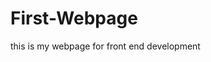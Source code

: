 # First-Webpage
this is my webpage for front end development
<!DOCTYPE html>
<html lang="en">
<head>
    <meta charset="UTF-8">
    <meta name="viewport" content="width=device-width, initial-scale=1.0">
    <title>Document</title>
</head>
    <script>
        const gallery = document.getElementById('gallery');
        const images = gallery.getElementsByTagName('img');

        // Toggle selection on image click
        for (let img of images) {
            img.addEventListener('click', function() {
                img.classList.toggle('selected');
            });
        }

        function selectAll() {
            for (let img of images) {
                img.classList.add('selected');
            }
        }

        function deselectAll() {
            for (let img of images) {
                img.classList.remove('selected');
            }
        }

        function alertSelected() {
            let count = 0;
            for (let img of images) {
                if (img.classList.contains('selected')) count++;
            }
            alert('Selected images: ' + count);
        }
    </script>
    <style>
        body {
            font-family: Arial, Helvetica, sans-serif;
            background-color: #f4f4f4;
            margin: 0;
            padding: 0 20px;
        }
        h1 {
            color: #333;
            text-align: center;
            margin-top: 30px;
        }
        h2 {
            color: #555;
            text-align: center;
            margin-bottom: 30px;
        }
        .image-gallery {
            display: flex;
            flex-wrap: wrap;
            justify-content: center;
            gap: 20px;
        }
        .image-gallery img {
            max-width: 250px;
            height: auto;
            border-radius: 8px;
            box-shadow: 0 2px 8px rgba(0,0,0,0.1);
            background: #fff;
            padding: 8px;
            transition: transform 0.2s;
            cursor: pointer;
            width: 100%;
            box-sizing: border-box;
        }
        .image-gallery img.selected {
            border: 3px solid #0078d7;
            transform: scale(1.05);
        }
        .button-group {
            display: flex;
            flex-wrap: wrap;
            justify-content: center;
            gap: 15px;
            margin-bottom: 30px;
        }
        .button-group button {
            padding: 10px 20px;
            font-size: 16px;
            border: none;
            border-radius: 5px;
            background: #0078d7;
            color: #fff;
            cursor: pointer;
            transition: background 0.2s;
        }
        .button-group button:hover {
            background: #005fa3;
        }
        @media (max-width: 900px) {
            .image-gallery {
                gap: 15px;
            }
            .image-gallery img {
                max-width: 180px;
            }
        }
        @media (max-width: 600px) {
            body {
                padding: 0 5px;
            }
            h1, h2 {
                font-size: 1.3em;
            }
            .image-gallery {
                flex-direction: column;
                align-items: center;
                gap: 10px;
            }
            .image-gallery img {
                max-width: 95vw;
            }
            .button-group {
                flex-direction: column;
                gap: 10px;
            }
            .button-group button {
                width: 100%;
                font-size: 15px;
            }
        }
    </style>
<body>
    <h1>Main Heading</h1>
    <h2>Subheading</h2>
    
    <div class="button-group">
        <button onclick="selectAll()">Select All</button>
        <button onclick="deselectAll()">Deselect All</button>
        <button onclick="alertSelected()">Show Selected Count</button>
    </div>
    <div class="image-gallery" id="gallery">
        <img src="image.jpg" alt="Description of the image">
        <img src="photo1.jpg" alt="A scenic landscape">
        <img src="photo2.jpg" alt="Close-up of a flower">
        <img src="photo3.jpg" alt="City skyline at sunset">
    </div>
    
</body>
</html>
